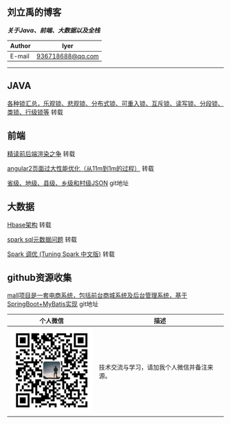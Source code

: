 
## 刘立禹的博客
***关于Java、前端、大数据以及全栈***

|Author|lyer|
|---|---
|E-mail|936718688@qq.com


---

## JAVA

[各种锁汇总，乐观锁、悲观锁、分布式锁、可重入锁、互斥锁、读写锁、分段锁、类锁、行级锁等](https://github.com/aalansehaiyang/Lock-Learning)  转载

## 前端

[精读前后端渲染之争](https://github.com/camsong/blog/issues/8#issue-221940928) 转载

[angular2页面过大性能优化（从11m到1m的过程）](https://github.com/pengyancheng/blog/wiki/angular2%E9%A1%B5%E9%9D%A2%E8%BF%87%E5%A4%A7%E6%80%A7%E8%83%BD%E4%BC%98%E5%8C%96%EF%BC%88%E4%BB%8E11m%E5%88%B01m%E7%9A%84%E8%BF%87%E7%A8%8B%EF%BC%89) 转载

[省级、地级、县级、乡级和村级JSON](https://github.com/modood/Administrative-divisions-of-China) git地址

## 大数据

[Hbase架构](https://github.com/pengyancheng/blog/issues/1) 转载
 
[spark sql元数据问题](https://github.com/pengyancheng/blog/issues/2) 转载

[Spark 调优  (Tuning Spark 中文版)](https://github.com/pengyancheng/blog/issues/3) 转载

## github资源收集

[mall项目是一套电商系统，包括前台商城系统及后台管理系统，基于SpringBoot+MyBatis实现](https://github.com/macrozheng/mall) git地址



| 个人微信 | 描述 |
| ---- | ---- |
|<img src="https://github.com/lyer-liu/lyer-liu.github.io/blob/master/img/微信图片_20190922133829.jpg?watermark/2/text/aHR0cHM6Ly9ibG9nLmNzZG4ubmV0L2xvdmVjaHJpczAw/font/5a6L5L2T/fontsize/400/fill/I0JBQkFCMA==/dissolve/70" alt="Sample" width="200" height="200"> | 技术交流与学习，请加我个人微信并备注来源。|


